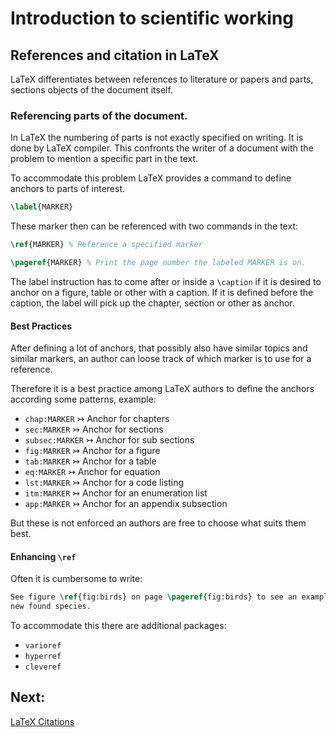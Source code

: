 # Introduction to scientific working

## References and citation in LaTeX

LaTeX differentiates between references to literature or papers and parts,
sections objects of the document itself.

### Referencing parts of the document.

In LaTeX the numbering of parts is not exactly specified on writing.
It is done by LaTeX compiler.
This confronts the writer of a document with the problem to mention a specific
part in the text.

To accommodate this problem LaTeX provides a command to define anchors to parts
of interest.

```Latex
\label{MARKER}
```

These marker then can be referenced with two commands in the text:

```Latex
\ref{MARKER} % Reference a specified marker

\pageref{MARKER} % Print the page number the labeled MARKER is on.
```

The label instruction has to come after or inside a `\caption` if it is desired
to anchor on a figure, table or other with a caption.
If it is defined before the caption, the label will pick up the chapter, section
or other as anchor.

#### Best Practices

After defining a lot of anchors, that possibly also have similar topics and
similar markers, an author can loose track of which marker is to use for a
reference.

Therefore it is a best practice among LaTeX authors to define the anchors
according some patterns, example:

- `chap:MARKER` ↣ Anchor for chapters
- `sec:MARKER` ↣ Anchor for sections
- `subsec:MARKER` ↣ Anchor for sub sections
- `fig:MARKER` ↣ Anchor for a figure
- `tab:MARKER` ↣ Anchor for a table
- `eq:MARKER` ↣ Anchor for equation
- `lst:MARKER` ↣ Anchor for a code listing
- `itm:MARKER` ↣ Anchor for an enumeration list
- `app:MARKER` ↣ Anchor for an appendix subsection

But these is not enforced an authors are free to choose what suits them best.

#### Enhancing `\ref`

Often it is cumbersome to write:

```Latex
See figure \ref{fig:birds} on page \pageref{fig:birds} to see an example of the
new found species.
```

To accommodate this there are additional packages:

- `varioref`
- `hyperref`
- `cleveref`

## Next:

[LaTeX Citations](LaTeX-Citations.md)

